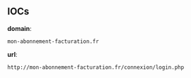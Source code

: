 
## IOCs

__domain__:

```text
mon-abonnement-facturation.fr
```
__url__:

```text
http://mon-abonnement-facturation.fr/connexion/login.php
```